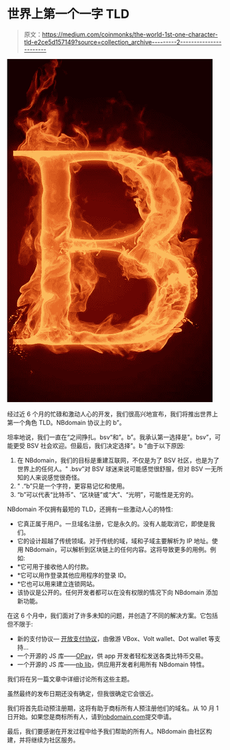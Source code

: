 # 世界上第一个一字 TLD

> 原文：<https://medium.com/coinmonks/the-world-1st-one-character-tld-e2ce5d157149?source=collection_archive---------2----------------------->

![](img/db64f3a631de05238daec52a4e8e27aa.png)

经过近 6 个月的忙碌和激动人心的开发，我们很高兴地宣布，我们将推出世界上第一个角色 TLD。NBdomain 协议上的 b”。

坦率地说，我们一直在“之间挣扎。bsv“和”。b”。我承认第一选择是”。bsv”，可能更受 BSV 社会欢迎。但最后，我们决定选择”。b "由于以下原因:

1.  在 NBdomain，我们的目标是重建互联网，不仅是为了 BSV 社区，也是为了世界上的任何人。" .bsv”对 BSV 球迷来说可能感觉很舒服，但对 BSV 一无所知的人来说感觉很奇怪。
2.  " .“b”只是一个字符，更容易记忆和使用。
3.  “b”可以代表“比特币”、“区块链”或“大”、“光明”，可能性是无穷的。

NBdomain 不仅拥有最短的 TLD，还拥有一些激动人心的特性:

*   它真正属于用户。一旦域名注册，它是永久的。没有人能取消它，即使是我们。
*   它的设计超越了传统领域。对于传统的域，域和子域主要解析为 IP 地址。使用 NBdomain，可以解析到区块链上的任何内容。这将导致更多的用例。例如:
*   *它可用于接收他人的付款。
*   *它可以用作登录其他应用程序的登录 ID。
*   *它也可以用来建立连锁网站。
*   该协议是公开的。任何开发者都可以在没有权限的情况下向 NBdomain 添加新功能。

在这 6 个月中，我们面对了许多未知的问题，并创造了不同的解决方案。它包括但不限于:

*   新的支付协议— [开放支付协议](https://v.maxthon.com/doc/#/opp)，由傲游 VBox、Volt wallet、Dot wallet 等支持…
*   一个开源的 JS 库——[OPay](https://v.maxthon.com/doc/#/opay)，供 app 开发者轻松发送各类比特币交易。
*   一个开源的 JS 库——[nb lib](https://nbdomain.com/doc/#/nblib)，供应用开发者利用所有 NBdomain 特性。

我们将在另一篇文章中详细讨论所有这些主题。

虽然最终的发布日期还没有确定，但我很确定它会很近。

我们将首先启动预注册期，这将有助于商标所有人预注册他们的域名。从 10 月 1 日开始。如果您是商标所有人，请到[nbdomain.com](http://nbdomain.com)提交申请。

最后，我们要感谢在开发过程中给予我们帮助的所有人。NBdomain 由社区构建，并将继续为社区服务。